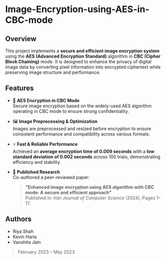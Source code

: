 # Image-Encryption-using-AES-in-CBC-mode

## Overview
This project implements a **secure and efficient image encryption system** using the **AES (Advanced Encryption Standard)** algorithm in **CBC (Cipher Block Chaining)** mode. It is designed to enhance the privacy of digital image data by converting pixel information into encrypted ciphertext while preserving image structure and performance.

## Features
- 🔐 **AES Encryption in CBC Mode**  
  Secure image encryption based on the widely-used AES algorithm operating in CBC mode to ensure strong confidentiality.

- 🖼️ **Image Preprocessing & Optimization**  
  Images are preprocessed and resized before encryption to ensure consistent performance and compatibility across various formats.

- ⚡ **Fast & Reliable Performance**  
  Achieved an **average encryption time of 0.009 seconds** with a **low standard deviation of 0.002 seconds** across 100 trials, demonstrating efficiency and stability.

- 📄 **Published Research**  
  Co-authored a peer-reviewed paper:
  > **"Enhanced image encryption using AES algorithm with CBC mode: A secure and efficient approach"**  
  Published in: *Iran Journal of Computer Science* (2024), Pages 1–17.

## Authors
- Riya Shah  
- Kevin Haria  
- Vanshita Jain

> February 2023 – May 2023
